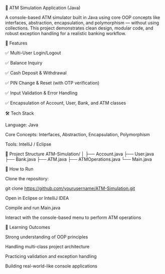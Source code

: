 🏦 ATM Simulation Application (Java)

A console-based ATM simulator built in Java using core OOP concepts like interfaces, abstraction, encapsulation, and polymorphism — without using collections. This project demonstrates clean design, modular code, and robust exception handling for a realistic banking workflow.

🔑 Features

✅ Multi-User Login/Logout

✅ Balance Inquiry

✅ Cash Deposit & Withdrawal

✅ PIN Change & Reset (with OTP verification)

✅ Input Validation & Error Handling

✅ Encapsulation of Account, User, Bank, and ATM classes

🛠 Tech Stack

Language: Java

Core Concepts: Interfaces, Abstraction, Encapsulation, Polymorphism

Tools: IntelliJ / Eclipse

📂 Project Structure
ATM-Simulation/
│
├── Account.java
├── User.java
├── Bank.java
├── ATM.java
├── ATMOperations.java
└── Main.java

🚀 How to Run

Clone the repository:

git clone https://github.com/yourusername/ATM-Simulation.git


Open in Eclipse or IntelliJ IDEA

Compile and run Main.java

Interact with the console-based menu to perform ATM operations

🎯 Learning Outcomes

Strong understanding of OOP principles

Handling multi-class project architecture

Practicing validation and exception handling

Building real-world-like console applications
